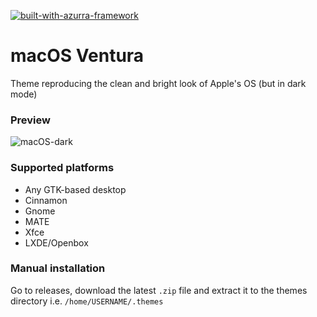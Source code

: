 [![built-with-azurra-framework](https://github.com/Elbullazul/Azurra_framework/raw/assets/azurra_framework_smaller.png)](https://github.com/Elbullazul/Azurra_framework)

# macOS Ventura
Theme reproducing the clean and bright look of Apple's OS (but in dark mode)

### Preview
![macOS-dark](https://b00merang.weebly.com/uploads/1/6/8/1/16813022/macos-big-sur-dark-1_orig.png)

### Supported platforms
- Any GTK-based desktop
- Cinnamon
- Gnome
- MATE
- Xfce
- LXDE/Openbox

### Manual installation
Go to releases, download the latest `.zip` file and extract it to the themes directory i.e. `/home/USERNAME/.themes`
